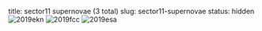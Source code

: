 title: sector11 supernovae (3 total)
slug: sector11-supernovae
status: hidden
![2019ekn]({filename}../../images/sector11/lc_2019ekn_cleaned.png)
![2019fcc]({filename}../../images/sector11/lc_2019fcc_cleaned.png)
![2019esa]({filename}../../images/sector11/lc_2019esa_cleaned.png)
